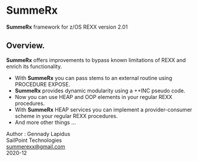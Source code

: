 # SummeRx
<b>SummeRx</b> framework for z/OS REXX version 2.01
<h2>Overview.</h2>

<b>SummeRx</b> offers improvements to bypass known limitations of REXX and enrich its functionality. 
<ul>
<li>With <b>SummeRx</b> you can pass stems to an external routine using PROCEDURE EXPOSE.
<li><b>SummeRx</b> provides dynamic modularity using a ++INC pseudo code.
<li>Now you can use HEAP and OOP elements in your regular REXX procedures.
<li>With <b>SummeRx</b> HEAP services you can implement a provider-consumer scheme in your regular REXX procedures.
<li>And more other things ...
</ul>
Author : Gennady Lapidus</br>
SailPoint Technologies</br>
<a  href="mailto:summerexx@gmail.com">summerexx@gmail.com</a> </br>
2020-12</br>
                                                         
